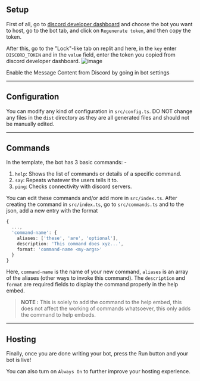## Setup

First of all, go to [discord developer dashboard](https://discord.com/developers/applications/) and choose the bot you want to host, go to the bot tab, and click on `Regenerate token`, and then copy the token.

After this, go to the "Lock"-like tab on replit and here, in the `key` enter `DISCORD_TOKEN` and in the `value` field, enter the token you copied from discord developer dashboard.
![image](https://i.postimg.cc/k5tMPRpk/image.png)

Enable the Message Content from Discord by going in bot settings 

---

## Configuration

You can modify any kind of configuration in `src/config.ts`. DO NOT change any files in the `dist` directory as they are all generated files and should not be manually edited.

---

## Commands

In the template, the bot has 3 basic commands: -

1. `help`: Shows the list of commands or details of a specific command.
2. `say`: Repeats whatever the users tells it to.
3. `ping`: Checks connectivity with discord servers.

You can edit these commands and/or add more in `src/index.ts`. After creating the command in `src/index.ts`, go to `src/commands.ts` and to the json, add a new entry with the format
```ts
{
  ...,
  'command-name': {
    aliases: ['these', 'are', 'optional'],
    description: 'This command does xyz...',
    format: 'command-name <my-args>'
  }
}
```

Here, `command-name` is the name of your new command, `aliases` is an array of the aliases (other ways to invoke this command). The `description` and `format` are required fields to display the command properly in the help embed.

> **NOTE :** This is solely to add the command to the help embed, this does not affect the working of commands whatsoever, this only adds the command to help embeds.

---

## Hosting

Finally, once you are done writing your bot, press the Run button and your bot is live!

You can also turn on `Always On` to further improve your hosting experience.